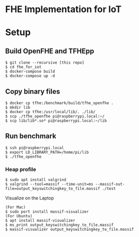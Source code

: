 # FHE Implementation for IoT

# Setup

## Build OpenFHE and TFHEpp

```
$ git clone --recursive [this repo]
$ cd fhe_for_iot
$ docker-compose build
$ docker-compose up -d
```

## Copy binary files

```
$ docker cp tfhe:/benchmark/build/tfhe_openfhe .
$ mkdir lib
$ docker cp tfhe:/usr/local/lib/. ./lib/
$ scp ./tfhe_openfhe pi@raspberrypi.local:~/
$ scp lib/lib*.so* pi@raspberrypi.local:~/lib
```

## Run benchmark

```
$ ssh pi@raspberrypi.local
$ export LD_LIBRARY_PATH=/home/pi/lib
$ ./tfhe_openfhe
```

### Heap profile

```
$ sudo apt install valgrind
$ valgrind --tool=massif --time-unit=ms --massif-out-file=output_keyswitchingkey_to_file.massif ./test
```

Visualize on the Laptop

```
(For Mac)
$ sudo port install massif-visualizer
(For Ubuntu)
$ apt install massif-visualizer
$ ms_print output_keyswitchingkey_to_file.massif
$ massif-visualizer output_keyswitchingkey_to_file.massif
```
